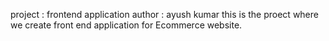 project : frontend application
author : ayush kumar
this is the proect where we create front end application for Ecommerce website. 
